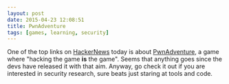 ```yaml
---
layout: post
date: 2015-04-23 12:08:51
title: PwnAdventure
tags: [games, learning, security]
---
```


One of the top links on [HackerNews](https://news.ycombinator.com/) today is about [PwnAdventure](http://pwnadventure.com), a game where "hacking the game **is** the game". Seems that anything goes since the devs have released it with that aim. Anyway, go check it out if you are interested in security research, sure beats just staring at tools and code.